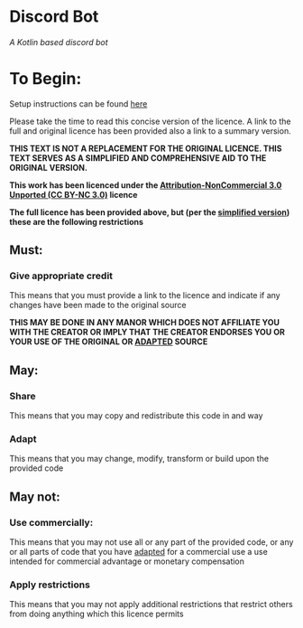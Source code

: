 # Discord Bot
###### A Kotlin based discord bot

# To Begin:

Setup instructions can be found [here](SETUP.md)

Please take the time to read this concise version of the licence. A link to the full and original licence has been provided also a link to a summary version.

**THIS TEXT IS NOT A REPLACEMENT FOR THE ORIGINAL LICENCE. THIS TEXT SERVES AS A SIMPLIFIED AND COMPREHENSIVE AID TO THE ORIGINAL VERSION.**

**This work has been licenced under the [Attribution-NonCommercial 3.0 Unported (CC BY-NC 3.0)](https://creativecommons.org/licenses/by-nc/3.0/) licence**

**The full licence has been provided above, but (per the [simplified version](https://creativecommons.org/licenses/by-nc/3.0/)) these are the following restrictions**

## Must:

### Give appropriate credit
This means that you must provide a link to the licence and indicate if any changes have been made to the original source

**THIS MAY BE DONE IN ANY MANOR WHICH DOES NOT AFFILIATE YOU WITH THE CREATOR OR IMPLY THAT THE CREATOR ENDORSES YOU OR YOUR USE OF THE ORIGINAL OR [ADAPTED](#adapt) SOURCE**

## May:
### Share
This means that you may copy and redistribute this code in and way

### Adapt
This means that you may change, modify, transform or build upon the provided code

## May not:

### Use commercially:
This means that you may not use all or any part of the provided code, or any or all parts of code that you have [adapted](#adapt) for a commercial use a use intended for commercial advantage or monetary compensation

### Apply restrictions
This means that you may not apply additional restrictions that restrict others from doing anything which this licence permits